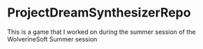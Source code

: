 # ProjectDreamSynthesizerRepo
This is a game that I worked on during the summer session of the WolverineSoft Summer session
